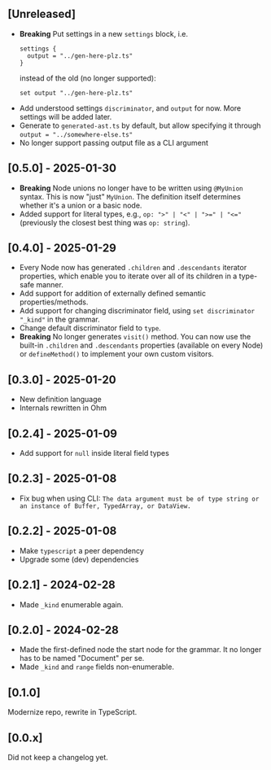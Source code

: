 ## [Unreleased]

- **Breaking** Put settings in a new `settings` block, i.e.
  ```
  settings {
    output = "../gen-here-plz.ts"
  }
  ```
  instead of the old (no longer supported):
  ```
  set output "../gen-here-plz.ts"
  ```
- Add understood settings `discriminator`, and `output` for now. More settings will be
  added later.
- Generate to `generated-ast.ts` by default, but allow specifying it through
  `output = "../somewhere-else.ts"`
- No longer support passing output file as a CLI argument

## [0.5.0] - 2025-01-30

- **Breaking** Node unions no longer have to be written using `@MyUnion` syntax. This is
  now "just" `MyUnion`. The definition itself determines whether it's a union or a basic
  node.
- Added support for literal types, e.g., `op: ">" | "<" | ">=" | "<="` (previously the
  closest best thing was `op: string`).

## [0.4.0] - 2025-01-29

- Every Node now has generated `.children` and `.descendants` iterator properties, which
  enable you to iterate over all of its children in a type-safe manner.
- Add support for addition of externally defined semantic properties/methods.
- Add support for changing discriminator field, using `set discriminator "_kind"` in the
  grammar.
- Change default discriminator field to `type`.
- **Breaking** No longer generates `visit()` method. You can now use the built-in
  `.children` and `.descendants` properties (available on every Node) or `defineMethod()`
  to implement your own custom visitors.

## [0.3.0] - 2025-01-20

- New definition language
- Internals rewritten in Ohm

## [0.2.4] - 2025-01-09

- Add support for `null` inside literal field types

## [0.2.3] - 2025-01-08

- Fix bug when using CLI:
  `The data argument must be of type string or an instance of Buffer, TypedArray, or DataView.`

## [0.2.2] - 2025-01-08

- Make `typescript` a peer dependency
- Upgrade some (dev) dependencies

## [0.2.1] - 2024-02-28

- Made `_kind` enumerable again.

## [0.2.0] - 2024-02-28

- Made the first-defined node the start node for the grammar. It no longer has to be named
  "Document" per se.
- Made `_kind` and `range` fields non-enumerable.

## [0.1.0]

Modernize repo, rewrite in TypeScript.

## [0.0.x]

Did not keep a changelog yet.
